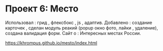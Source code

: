 # Проект 6: Место

Использовал : грид , флексбокс , js , адаптив.
Добавлено : создание карточек , сделан модуль реакий (popup окно фото, лайки , удаление),  создана валидация форм.
Сайт о : Интересных местах России.


https://khrompus.github.io/mesto/index.html
